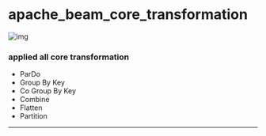 # apache_beam_core_transformation
![img](https://encrypted-tbn0.gstatic.com/images?q=tbn:ANd9GcSO-BHm-WqUOLR7UJ3GFYdS61F0jtl5iXKqZw3ZeYhaG8FAJqX026XDwFYygVScpcBKAeA&usqp=CAU)
### applied all core transformation
* ParDo
* Group By Key
* Co Group By Key
* Combine
* Flatten
* Partition
___
